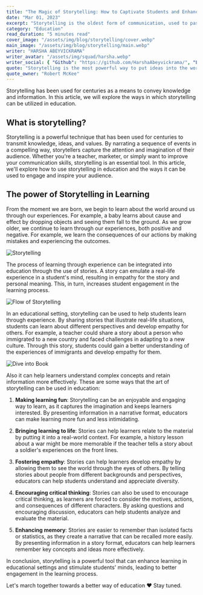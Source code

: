 ```yaml
---
title: "The Magic of Storytelling: How to Captivate Students and Enhance Learning in the Classroom"
date: "Mar 01, 2023"
excerpt: "Storytelling is the oldest form of communication, used to pass down knowledge and cultural values from generation to generation. Stories can be used in various settings, including educational settings, to engage learners, enhance retention, and convey complex information in an easily digestible way. In this article, we will explore the power of storytelling in education, examine its benefits and potential drawbacks, and provide tips on how to effectively use storytelling in the classroom."
category: "Education"
read_duration: "5 minutes read"
cover_image: "/assets/img/blog/storytelling/cover.webp"
main_image: "/assets/img/blog/storytelling/main.webp"
writer: "HARSHA ABEYVICKRAMA"
writer_avatar: "/assets/img/squad/harsha.webp"
writer_social: { "Github": "https://github.com/HarshaAbeyvickrama/", "LinkedIn": "https://www.linkedin.com/in/harshaabeyvickrama/" }
quote: "Storytelling is the most powerful way to put ideas into the world."
quote_owner: "Robert McKee"
---
```


Storytelling has been used for centuries as a means to convey knowledge and information. In this article, we will explore the ways in which storytelling can be utilized in education.

## What is storytelling?

Storytelling is a powerful technique that has been used for centuries to transmit knowledge, ideas, and values. By narrating a sequence of events in a compelling way, storytellers capture the attention and imagination of their audience. Whether you're a teacher, marketer, or simply want to improve your communication skills, storytelling is an essential tool. In this article, we'll explore how to use storytelling in education and the ways it can be used to engage and inspire your audience.

## The power of Storytelling in Learning

From the moment we are born, we begin to learn about the world around us through our experiences. For example, a baby learns about cause and effect by dropping objects and seeing them fall to the ground. As we grow older, we continue to learn through our experiences, both positive and negative. For example, we learn the consequences of our actions by making mistakes and experiencing the outcomes.

![Storytelling](/assets/img/blog/storytelling/image1.gif)

The process of learning through experience can be integrated into education through the use of stories. A story can emulate a real-life experience in a student's mind, resulting in empathy for the story and personal meaning. This, in turn, increases student engagement in the learning process.

![Flow of Storytelling](/assets/img/blog/storytelling/image3.png)

In an educational setting, storytelling can be used to help students learn through experience. By sharing stories that illustrate real-life situations, students can learn about different perspectives and develop empathy for others. For example, a teacher could share a story about a person who immigrated to a new country and faced challenges in adapting to a new culture. Through this story, students could gain a better understanding of the experiences of immigrants and develop empathy for them.

![Dive into Book](/assets/img/blog/storytelling/image2.gif)

Also it can help learners understand complex concepts and retain information more effectively. These are some ways that the art of storytelling can be used in education:

1. **Making learning fun**: Storytelling can be an enjoyable and engaging way to learn, as it captures the imagination and keeps learners interested. By presenting information in a narrative format, educators can make learning more fun and less intimidating.

2. **Bringing learning to life**: Stories can help learners relate to the material by putting it into a real-world context. For example, a history lesson about a war might be more memorable if the teacher tells a story about a soldier's experiences on the front lines.

3. **Fostering empathy**: Stories can help learners develop empathy by allowing them to see the world through the eyes of others. By telling stories about people from different backgrounds and perspectives, educators can help students understand and appreciate diversity.

4. **Encouraging critical thinking**: Stories can also be used to encourage critical thinking, as learners are forced to consider the motives, actions, and consequences of different characters. By asking questions and encouraging discussion, educators can help students analyze and evaluate the material.

5. **Enhancing memory**: Stories are easier to remember than isolated facts or statistics, as they create a narrative that can be recalled more easily. By presenting information in a story format, educators can help learners remember key concepts and ideas more effectively.

In conclusion, storytelling is a powerful tool that can enhance learning in educational settings and stimulate students' minds, leading to better engagement in the learning process.

Let's march together towards a better way of education ♥ Stay tuned.
